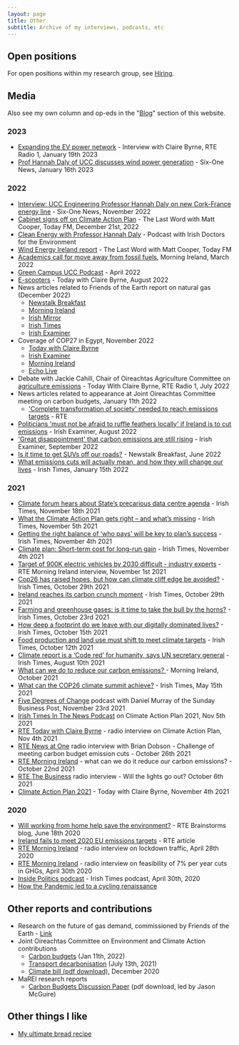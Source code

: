 ```yaml
---
layout: page
title: Other
subtitle: Archive of my interviews, podcasts, etc
---
```

## Open positions
For open positions within my research group, see [Hiring](/hiring).

## Media
Also see my own column and op-eds in the "[Blog](/blog)" section of this website.

### 2023
- [Expanding the EV power network](https://www.rte.ie/radio/radio1/clips/22199540/) - Interview with Claire Byrne, RTE Radio 1, January 19th 2023
- [Prof Hannah Daly of UCC discusses wind power generation](https://www.rte.ie/news/player/2023/0116/22198059-prof-hannah-daly-of-ucc-discusses-wind-power-generation/) - Six-One News, January 16th 2023


### 2022
- [Interview: UCC Engineering Professor Hannah Daly on new Cork-France energy line](https://www.rte.ie/news/player/2022/1125/22177418-interview-ucc-engineering-professor-hannah-daly-on-new-cork-france-energy-line/) - Six-One News, November 2022
- [Cabinet signs off on Climate Action Plan](https://www.todayfm.com/podcasts/the-last-word-with-matt-cooper/cabinet-signs-off-on-climate-action-plan) - The Last Word with Matt Cooper, Today FM, December 21st, 2022
- [Clean Energy with Professor Hannah Daly](https://podcasts.apple.com/ie/podcast/clean-energy-with-professor-hannah-daly/id1554900223?i=1000578307796) - Podcast with Irish Doctors for the Environment
- [Wind Energy Ireland report](https://windenergyireland.com/latest-news/6442-listen-noel-cunniffe-and-hannah-daly-on-today-fm-s-last-word-about-our-zeroby35-ambition) - The Last Word with Matt Cooper, Today FM
- [Academics call for move away from fossil fuels](https://www.rte.ie/radio/radio1/clips/22075980/), Morning Ireland, March 2022
- [Green Campus UCC Podcast](https://www.ucc.ie/en/greencampus/news/green-campus-podcast-episode-8-with-ucc-lecturer-hannah-daly.html) - April 2022
- [E-scooters](https://www.rte.ie/radio/radio1/clips/22138337/) - Today with Claire Byrne, August 2022
- News articles related to Friends of the Earth report on natural gas (December 2022)
    * [Newstalk Breakfast](https://www.newstalk.com/podcasts/highlights-from-newstalk-breakfast/cut-gas-consumption-to-meet-climate-targets)
    * [Morning Ireland](https://www.rte.ie/radio/radio1/clips/22180706/)
    * [Irish Mirror](https://www.irishmirror.ie/news/irish-news/growing-power-demand-likes-data-28659314)
    * [Irish Times](https://www.irishtimes.com/business/2022/12/05/rising-gas-demand-blocking-progress-on-climate-and-energy-security-experts-warn/)
    * [Irish Examiner](https://www.irishexaminer.com/news/arid-41023433.html)
- Coverage of COP27 in Egypt, November 2022
    * [Today with Claire Byrne](https://www.rte.ie/radio/radio1/clips/22169214/)
    * [Irish Examiner](https://www.irishexaminer.com/opinion/commentanalysis/arid-41000885.html)
    * [Morning Ireland](https://www.rte.ie/radio/radio1/clips/22165983/)
    * [Echo Live](https://www.echolive.ie/corknews/arid-40999673.htmlh)
- Debate with Jackie Cahill, Chair of Oireachtas Agriculture Committee on [agriculture emissions](https://www.rte.ie/radio/radio1/clips/22124731/) - Today With Claire Byrne, RTE Radio 1, July 2022
- News articles related to appearance at Joint Oireachtas Committee meeting on carbon budgets, January 11th 2022
    * ['Complete transformation of society' needed to reach emissions targets](https://www.rte.ie/news/politics/2022/0111/1273084-carbon-budgets/) - RTE
- [Politicians 'must not be afraid to ruffle feathers locally' if Ireland is to cut emissions](https://www.irishexaminer.com/news/arid-40942304.html) - Irish Examiner, August 2022
- ['Great disappointment' that carbon emissions are still rising](https://www.irishexaminer.com/news/arid-40955291.html) - Irish Examiner, September 2022
- [Is it time to get SUVs off our roads?](https://www.newstalk.com/podcasts/highlights-from-newstalk-breakfast/is-it-time-to-get-suvs-off-our-roads) - Newstalk Breakfast, June 2022
- [What emissions cuts will actually mean, and how they will change our lives](https://www.irishtimes.com/news/politics/what-emissions-cuts-will-actually-mean-and-how-they-will-change-our-lives-1.4776693?mode=sample&auth-failed=1&pw-origin=https%3A%2F%2Fwww.irishtimes.com%2Fnews%2Fpolitics%2Fwhat-emissions-cuts-will-actually-mean-and-how-they-will-change-our-lives-1.4776693) - Irish Times, January 15th 2022

### 2021
- [Climate forum hears about State’s precarious data centre agenda](https://www.irishtimes.com/news/environment/climate-forum-hears-about-state-s-precarious-data-centre-agenda-1.4732729) - Irish Times, November 18th 2021
- [What the Climate Action Plan gets right – and what’s missing](https://www.irishtimes.com/news/environment/what-the-climate-action-plan-gets-right-and-what-s-missing-1.4720277) - Irish Times, November 5th 2021
- [Getting the right balance of ‘who pays’ will be key to plan’s success](https://www.irishtimes.com/opinion/getting-the-right-balance-of-who-pays-will-be-key-to-plan-s-success-1.4719858) - Irish Times, November 4th 2021
- [Climate plan: Short-term cost for long-run gain](https://www.irishtimes.com/news/environment/climate-plan-short-term-cost-for-long-run-gain-1.4719614) - Irish Times, November 4th 2021
- [Target of 900K electric vehicles by 2030 difficult - industry experts](https://www.rte.ie/news/ireland/2021/1101/1257069-electric-vehicles-ireland/) - RTE Morning Ireland interview, November 1st 2021
- [Cop26 has raised hopes, but how can climate cliff edge be avoided?](https://www.irishtimes.com/news/politics/cop26-has-raised-hopes-but-how-can-climate-cliff-edge-be-avoided-1.4714271) - Irish Times, October 29th 2021
- [Ireland reaches its carbon crunch moment](https://www.irishtimes.com/business/economy/ireland-reaches-its-carbon-crunch-moment-1.4713313) - Irish Times, October 29th 2021
- [Farming and greenhouse gases: is it time to take the bull by the horns?](https://www.irishtimes.com/news/politics/farming-and-greenhouse-gases-is-it-time-to-take-the-bull-by-the-horns-1.4708070) - Irish Times, October 23rd 2021
- [How deep a footprint do we leave with our digitally dominated lives?](https://www.irishtimes.com/news/environment/how-deep-a-footprint-do-we-leave-with-our-digitally-dominated-lives-1.4701589) - Irish Times, October 15th 2021
- [Food production and land use must shift to meet climate targets](https://www.irishtimes.com/opinion/food-production-and-land-use-must-shift-to-meet-climate-targets-1.4697516) - Irish Times, October 12th 2021
- [Climate report is a ‘Code red’ for humanity, says UN secretary general](https://www.irishtimes.com/news/environment/climate-report-is-a-code-red-for-humanity-says-un-secretary-general-1.4643234) - Irish Times, August 10th 2021
- [What can we do to reduce our carbon emissions? ](https://www.rte.ie/radio/radio1/clips/22020673/) - Morning Ireland, October 2021
- [What can the COP26 climate summit achieve?](https://www.irishtimes.com/news/environment/what-can-the-cop26-climate-summit-achieve-1.4564288) - Irish Times, May 15th 2021
- [Five Degrees of Change](https://www.businesspost.ie/climate-environment/podcast-five-degrees-of-change-hannah-daly-b625ae71) podcast with Daniel Murray of the Sunday Business Post, November 23rd 2021
- [Irish Times In The News Podcast](https://www.irishtimes.com/news/environment/what-the-climate-action-plan-gets-right-and-what-s-missing-1.4720277) on Climate Action Plan 2021, Nov 5th 2021
- [RTE Today with Claire Byrne](https://www.rte.ie/radio/radio1/clips/22025483/) - radio interview on Climate Action Plan, Nov 4th 2021
- [RTE News at One](https://www.rte.ie/radio/radio1/clips/22022159/) radio interview with Brian Dobson - Challenge of meeting carbon budget emission cuts - October 26th 2021
- [RTE Morning Ireland](https://www.rte.ie/radio/radio1/clips/22020673/) - what can we do it reduce our carbon emissions? - October 22nd 2021
- [RTE The Business](https://www.rte.ie/news/business/2021/1006/1251079-will-the-lights-go-out/) radio interview - Will the lights go out? October 6th 2021
- [Climate Action Plan 2021](https://www.rte.ie/radio/radio1/clips/22025483/) - Today with Claire Byrne, November 4th 2021

### 2020
- [Will working from home help save the environment?](https://www.rte.ie/brainstorm/2020/0617/1148039-working-from-home-commuting-climate-change-coronavirus/) - RTE Brainstorms blog, June 18th 2020
- [Ireland fails to meet 2020 EU emissions targets](https://www.rte.ie/news/2021/1022/1255243-epa-emissions-2020-reduction/) - RTE article
- [RTE Morning Ireland](https://www.rte.ie/news/coronavirus/2020/0428/1135259-climate-change/) - radio interview on lockdown traffic, April 28th 2020
- [RTE Morning Ireland](https://www.rte.ie/news/environment/2020/0429/1135712-green-party-emission-demands-could-cost-40-billion/) - radio interview on feasibility of 7% per year cuts in GHGs, April 30th 2020
- [Inside Politics podcast](https://www.irishtimes.com/news/politics/inside-politics/inside-politics-can-we-reduce-carbon-emissions-by-7-per-year-1.4241738) - Irish Times podcast, April 30th, 2020
- [How the Pandemic led to a cycling renaissance](https://www.rte.ie/brainstorm/2020/1007/1169989-cycling-renaissance-covid-19-pandemic-ireland/)



## Other reports and contributions
- Research on the future of gas demand, commissioned by Friends of the Earth - [Link](https://www.foe.ie/news/rising-gas-demand-blocking-both-climate-and-energysecurity/)
- Joint Oireachtas Committee on Environment and Climate Action contributions
  * [Carbon budgets](https://www.oireachtas.ie/en/debates/debate/joint_committee_on_environment_and_climate_action/2022-01-11/2/) (Jan 11th, 2022)
  * [Transport decarbonisation](https://www.oireachtas.ie/ga/debates/debate/joint_committee_on_environment_and_climate_action/2021-07-13/2/?highlight%5B0%5D=so) (July 13th, 2021)
  * [Climate bill (pdf download)](https://www.google.com/url?sa=t&rct=j&q=&esrc=s&source=web&cd=&ved=2ahUKEwjhye3_2tn1AhX1QEEAHVNWBgUQFnoECAQQAQ&url=https%3A%2F%2Fdata.oireachtas.ie%2Fie%2Foireachtas%2Fcommittee%2Fdail%2F33%2Fjoint_committee_on_climate_action%2Freports%2F2020%2F2020-12-18_pre-legislative-scrutiny-on-the-draft-of-the-climate-action-and-low-carbon-development-amendment-bill-2020_en.pdf&usg=AOvVaw1J0SNt1TrCmwzD7dOJrPKY), December 2020
- MaREI research reports
  * [Carbon Budgets Discussion Paper](https://www.marei.ie/wp-content/uploads/2020/10/Discussion-Paper_The-role-of-carbon-budgets-in-translating-the-Paris-Agreement-into-national-climate-policy.pdf) (pdf download, led by Jason McGuire)

## Other things I like
- [My ultimate bread recipe](/bread)
